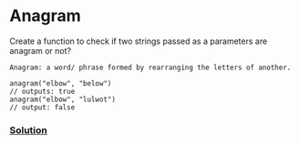 # Anagram

Create a function to check if two strings passed as a parameters are anagram or not?

```
Anagram: a word/ phrase formed by rearranging the letters of another.
```

```
anagram("elbow", "below")
// outputs: true
anagram("elbow", "lulwot")
// output: false
```

### [Solution](./anagram.js)
